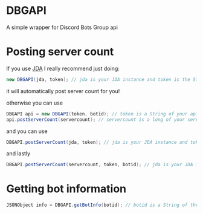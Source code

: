 # DBGAPI
A simple wrapper for Discord Bots Group api

# Posting server count
If you use [JDA](https://github.com/DV8FromTheWorld/JDA) I really recommend just doing:
```Java
new DBGAPI(jda, token); // jda is your JDA instance and token is the String of your api token
```
it will automatically post server count for you!

otherwise you can use
```Java
DBGAPI api = new DBGAPI(token, botid); // token is a String of your api token, botid is a String of your bot's id
api.postServerCount(servercount); // servercount is a long of your server count
```
and you can use
```Java
DBGAPI.postServerCount(jda, token); // jda is your JDA instance and token is the String of your api token
```
and lastly 
```Java
DBGAPI.postServerCount(servercount, token, botid); // jda is your JDA instance and token is the String of your api token, botid is a String of your bot's id
```

# Getting bot information
```Java
JSONObject info = DBGAPI.getBotInfo(botid); // botid is a String of the bot's id
```
